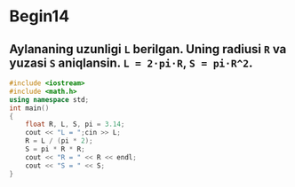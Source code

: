 # Begin14
## Aylananing uzunligi `L` berilgan. Uning radiusi `R` va yuzasi `S` aniqlansin. `L = 2·pi·R`, `S = pi·R^2`.
```cpp
#include <iostream>
#include <math.h>
using namespace std;
int main()
{
    float R, L, S, pi = 3.14;
    cout << "L = ";cin >> L;
    R = L / (pi * 2);
    S = pi * R * R;
    cout << "R = " << R << endl;
    cout << "S = " << S;
}
```
